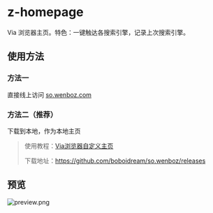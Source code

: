# z-homepage
Via 浏览器主页。特色：一键触达各搜索引擎，记录上次搜索引擎。

## 使用方法
### 方法一
直接线上访问 [so.wenboz.com](http://so.wenboz.com/)
### 方法二（推荐）
下载到本地，作为本地主页

> 使用教程：[Via浏览器自定义主页](http://oktutu.com/zh-cn/20180625/homepage-about-via/) 
>
> 下载地址：https://github.com/boboidream/so.wenboz/releases

## 预览
![preview.png](https://i.loli.net/2018/11/05/5bdfa9587bdc1.jpg)


